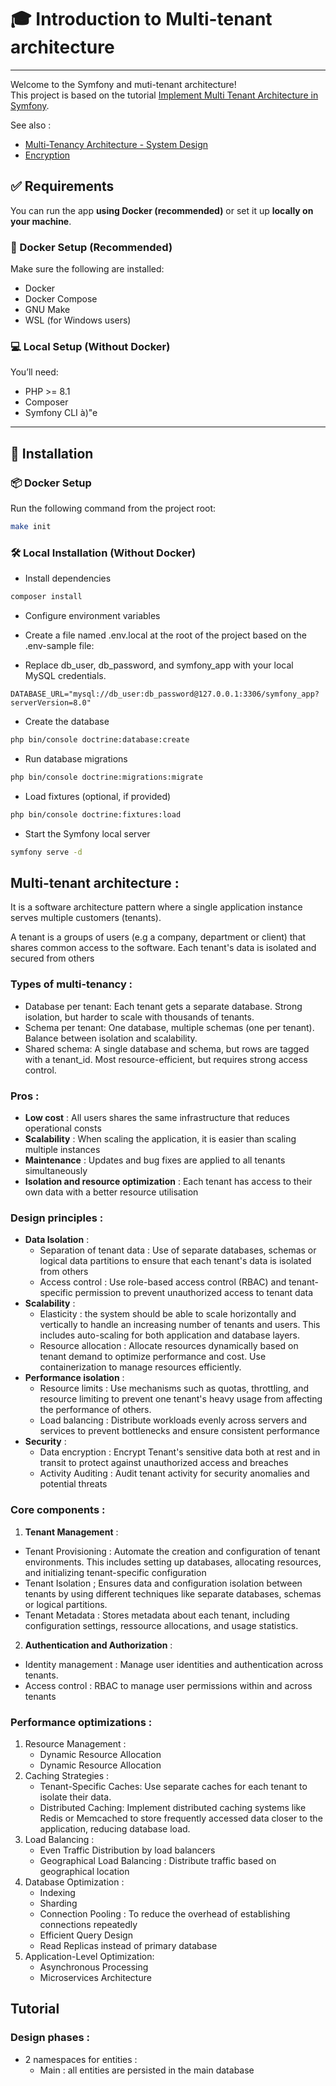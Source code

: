# 🎓 Introduction to Multi-tenant architecture
---

Welcome to the Symfony and muti-tenant architecture!  
This project is based on the tutorial [Implement Multi Tenant Architecture in Symfony](https://dev.to/tbeaumont79/implement-multi-tenant-architecture-in-symfony-4l1l).

See also : 
- [Multi-Tenancy Architecture - System Design](https://www.geeksforgeeks.org/system-design/multi-tenancy-architecture-system-design/?utm_source=chatgpt.com)
- [Encryption](https://github.com/defuse/php-encryption/blob/master/docs/Tutorial.md)

## ✅ Requirements

You can run the app **using Docker (recommended)** or set it up **locally on your machine**.

### 🔧 Docker Setup (Recommended)

Make sure the following are installed:

- Docker
- Docker Compose
- GNU Make
- WSL (for Windows users)

### 💻 Local Setup (Without Docker)

You’ll need:

- PHP >= 8.1
- Composer
- Symfony CLI
à)"e

---

## 🚀 Installation

### 📦 Docker Setup

Run the following command from the project root:

```bash
make init
```

### 🛠 Local Installation (Without Docker)

* Install dependencies

```bash
composer install
```

* Configure environment variables

* Create a file named .env.local at the root of the project based on the .env-sample file:

* Replace db_user, db_password, and symfony_app with your local MySQL credentials.
```dotenv
DATABASE_URL="mysql://db_user:db_password@127.0.0.1:3306/symfony_app?serverVersion=8.0"
```

* Create the database

```bash
php bin/console doctrine:database:create
```

* Run database migrations

```bash
php bin/console doctrine:migrations:migrate
```

* Load fixtures (optional, if provided)

```bash
php bin/console doctrine:fixtures:load
```

* Start the Symfony local server

```bash
symfony serve -d
```

## Multi-tenant architecture :

It is a software architecture pattern where a single application instance serves multiple customers (tenants). 

A tenant is a groups of users (e.g a company, department or client) that shares common access to the software.
Each tenant's data is isolated and secured from others

### Types of multi-tenancy :

- Database per tenant: Each tenant gets a separate database. Strong isolation, but harder to scale with thousands of tenants.
- Schema per tenant: One database, multiple schemas (one per tenant). Balance between isolation and scalability.
- Shared schema: A single database and schema, but rows are tagged with a tenant_id. Most resource-efficient, 
but requires strong access control.

### Pros :

- **Low cost** : All users shares the same infrastructure that reduces operational consts
- **Scalability** : When scaling the application, it is easier than scaling multiple instances
- **Maintenance** : Updates and bug fixes are applied to all tenants simultaneously
- **Isolation and resource optimization** : Each tenant has access to their own data with a better resource utilisation 

### Design principles :
- **Data Isolation** :
  - Separation of tenant data : Use of separate databases, schemas or logical data partitions to ensure that each tenant's data
is isolated from others
  - Access control : Use role-based access control (RBAC) and tenant-specific permission to prevent unauthorized access to tenant data
- **Scalability** :
  - Elasticity : the system should be able to scale horizontally and vertically to handle an increasing number of tenants and users.
This includes auto-scaling for both application and database layers.
  - Resource allocation : Allocate resources dynamically based on tenant  demand to optimize performance and cost.
Use containerization to manage resources efficiently.
- **Performance isolation** :
  - Resource limits : Use mechanisms such as quotas, throttling, and resource limiting to prevent one tenant's heavy usage
from affecting the performance of others.
  - Load balancing : Distribute workloads evenly across servers and services to prevent bottlenecks and ensure consistent performance
- **Security** :
  - Data encryption : Encrypt Tenant's sensitive data both at rest and in transit to protect against unauthorized access and breaches
  - Activity Auditing : Audit tenant activity for security anomalies and potential threats

### Core components :
1. **Tenant Management** :
  - Tenant Provisioning : Automate the creation and configuration of tenant environments. This includes setting up databases,
allocating resources, and initializing tenant-specific configuration
  - Tenant Isolation ; Ensures data and configuration isolation between tenants by using different techniques like separate
databases, schemas or logical partitions.
  - Tenant Metadata : Stores metadata about each tenant, including configuration settings, ressource allocations, and usage statistics.
2. **Authentication and Authorization** :
  - Identity management : Manage user identities and authentication across tenants.
  - Access control : RBAC to manage user permissions within and across tenants

### Performance optimizations :
1. Resource Management :
   - Dynamic Resource Allocation
   - Dynamic Resource Allocation
2. Caching Strategies :
   - Tenant-Specific Caches: Use separate caches for each tenant to isolate their data.
   - Distributed Caching: Implement distributed caching systems like Redis or Memcached to store frequently accessed data
closer to the application, reducing database load.
3. Load Balancing : 
   - Even Traffic Distribution by load balancers
   - Geographical Load Balancing : Distribute traffic based on geographical location
4. Database Optimization :
   - Indexing
   - Sharding
   - Connection Pooling : To reduce the overhead of establishing connections repeatedly 
   - Efficient Query Design
   - Read Replicas instead of primary database
5. Application-Level Optimization:
   - Asynchronous Processing
   - Microservices Architecture

## Tutorial

### Design phases :
- 2 namespaces for entities : 
  - Main : all entities are persisted in the main database 